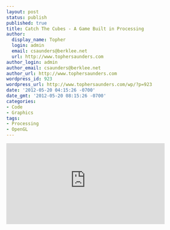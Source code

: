 ```yaml
---
layout: post
status: publish
published: true
title: Catch The Cubes - A Game Built in Processing
author:
  display_name: Topher
  login: admin
  email: csaunders@berklee.net
  url: http://www.tophersaunders.com
author_login: admin
author_email: csaunders@berklee.net
author_url: http://www.tophersaunders.com
wordpress_id: 923
wordpress_url: http://www.tophersaunders.com/wp/?p=923
date: '2012-05-20 04:15:26 -0700'
date_gmt: '2012-05-20 08:15:26 -0700'
categories:
- Code
- Graphics
tags:
- Processing
- OpenGL
---
```

<p><iframe width="420" height="215" src="http:&#47;&#47;www.youtube.com&#47;embed&#47;RpWy6p93ocE" frameborder="0" allowfullscreen><&#47;iframe></p>
<p>Download it here:<br />
<a href="http:&#47;&#47;www.tophersaunders.com&#47;cubes.zip">Cubes.zip 15.1 MB<&#47;a></p>
<p>Available for OSX, Windows and Linux (thanks Java!)</p>
<p>3D cubes fall from the screen and you have to click to catch them.<br />
The cubes fall faster as you catch more.<br />
When you miss 10 cubes, the game is over.</p>
<p>Enjoy!</p>
